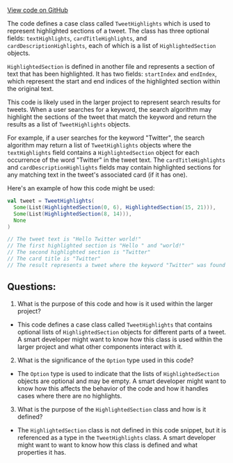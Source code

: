 [View code on GitHub](https://github.com/misbahsy/the-algorithm/product-mixer/core/src/main/scala/com/twitter/product_mixer/core/model/marshalling/response/urt/item/tweet/TweetHighlights.scala)

The code defines a case class called `TweetHighlights` which is used to represent highlighted sections of a tweet. The class has three optional fields: `textHighlights`, `cardTitleHighlights`, and `cardDescriptionHighlights`, each of which is a list of `HighlightedSection` objects. 

`HighlightedSection` is defined in another file and represents a section of text that has been highlighted. It has two fields: `startIndex` and `endIndex`, which represent the start and end indices of the highlighted section within the original text.

This code is likely used in the larger project to represent search results for tweets. When a user searches for a keyword, the search algorithm may highlight the sections of the tweet that match the keyword and return the results as a list of `TweetHighlights` objects. 

For example, if a user searches for the keyword "Twitter", the search algorithm may return a list of `TweetHighlights` objects where the `textHighlights` field contains a `HighlightedSection` object for each occurrence of the word "Twitter" in the tweet text. The `cardTitleHighlights` and `cardDescriptionHighlights` fields may contain highlighted sections for any matching text in the tweet's associated card (if it has one).

Here's an example of how this code might be used:

```scala
val tweet = TweetHighlights(
  Some(List(HighlightedSection(0, 6), HighlightedSection(15, 21))),
  Some(List(HighlightedSection(8, 14))),
  None
)

// The tweet text is "Hello Twitter world!"
// The first highlighted section is "Hello " and "world!"
// The second highlighted section is "Twitter"
// The card title is "Twitter"
// The result represents a tweet where the keyword "Twitter" was found in the text and card title
```
## Questions: 
 1. What is the purpose of this code and how is it used within the larger project?
- This code defines a case class called `TweetHighlights` that contains optional lists of `HighlightedSection` objects for different parts of a tweet. A smart developer might want to know how this class is used within the larger project and what other components interact with it.

2. What is the significance of the `Option` type used in this code?
- The `Option` type is used to indicate that the lists of `HighlightedSection` objects are optional and may be empty. A smart developer might want to know how this affects the behavior of the code and how it handles cases where there are no highlights.

3. What is the purpose of the `HighlightedSection` class and how is it defined?
- The `HighlightedSection` class is not defined in this code snippet, but it is referenced as a type in the `TweetHighlights` class. A smart developer might want to want to know how this class is defined and what properties it has.